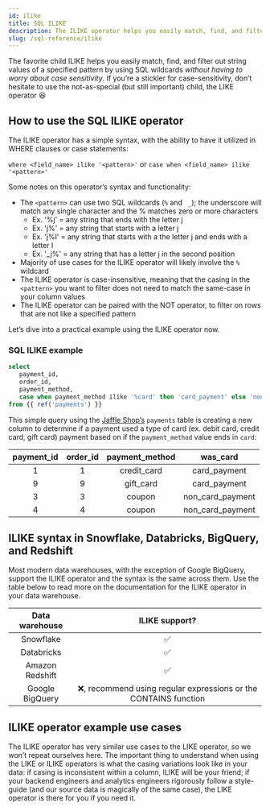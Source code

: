 ```yaml
---
id: ilike
title: SQL ILIKE
description: The ILIKE operator helps you easily match, find, and filter out string values of a specified pattern by using SQL wildcards without having to worry about case sensitivity
slug: /sql-reference/ilike
---
```


<head>
    <title>Working with the SQL ILIKE operator</title>
</head>

The favorite child ILIKE helps you easily match, find, and filter out string values of a specified pattern by using SQL wildcards *without having to worry about case sensitivity*. If you’re a stickler for case-sensitivity, don’t hesitate to use the not-as-special (but still important) child, the LIKE operator 😆

## How to use the SQL ILIKE operator

The ILIKE operator has a simple syntax, with the ability to have it utilized in WHERE clauses or case statements:

`where <field_name> ilike '<pattern>'` or `case when <field_name> ilike  '<pattern>'`

Some notes on this operator’s syntax and functionality:
- The `<pattern>` can use two SQL wildcards (`%` and ` _`); the underscore will match any single character and the % matches zero or more characters
    - Ex. '%j' = any string that ends with the letter j
    - Ex. 'j%' = any string that starts with a letter j
    - Ex. 'j%l' = any string that starts with a the letter j and ends with a letter l
    - Ex. '_j%' = any string that has a letter j in the second position
- Majority of use cases for the ILIKE operator will likely involve the `%` wildcard
- The ILIKE operator is case-insensitive, meaning that the casing in the `<pattern>` you want to filter does not need to match the same-case in your column values
- The ILIKE operator can be paired with the NOT operator, to filter on rows that are not like a specified pattern

Let’s dive into a practical example using the ILIKE operator now.

### SQL ILIKE example

```sql
select
   payment_id,
   order_id,
   payment_method,
   case when payment_method ilike '%card' then 'card_payment' else 'non_card_payment' end as was_card
from {{ ref('payments') }}
```

This simple query using the [Jaffle Shop’s](https://github.com/dbt-labs/jaffle_shop) `payments` table is creating a new column to determine if a payment used a type of card (ex. debit card, credit card, gift card) payment based on if the `payment_method` value ends in `card`:

| **payment_id** | **order_id** | **payment_method** | **was_card** |
|:---:|:---:|:---:|:---:|
| 1 | 1 | credit_card | card_payment |
| 9 | 9 | gift_card | card_payment |
| 3 | 3 | coupon | non_card_payment |
| 4 | 4 | coupon | non_card_payment |

## ILIKE syntax in Snowflake, Databricks, BigQuery, and Redshift

Most modern data warehouses, with the exception of Google BigQuery, support the ILIKE operator and the syntax is the same across them. Use the table below to read more on the documentation for the ILIKE operator in your data warehouse.

| **Data warehouse** | **ILIKE support?** |
|:---:|:---:|
| Snowflake | ✅ |
| Databricks | ✅ |
| Amazon Redshift | ✅ |
| Google BigQuery | ❌, recommend using regular expressions or the CONTAINS function |

## ILIKE operator example use cases

The ILIKE operator has very similar use cases to the LIKE operator, so we won’t repeat ourselves here. The important thing to understand when using the LIKE or ILIKE operators is what the casing variations look like in your data: if casing is inconsistent within a column, ILIKE will be your friend; if your backend engineers and analytics engineers rigorously follow a style-guide (and our source data is magically of the same case), the LIKE operator is there for you if you need it.